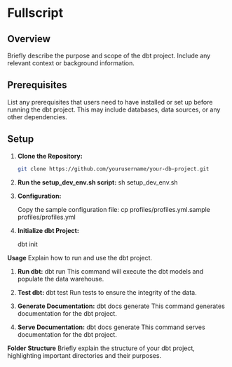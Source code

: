 # Fullscript

## Overview

Briefly describe the purpose and scope of the dbt project. Include any relevant context or background information.

## Prerequisites

List any prerequisites that users need to have installed or set up before running the dbt project. This may include databases, data sources, or any other dependencies.

## Setup

1. **Clone the Repository:**
   ```bash
   git clone https://github.com/yourusername/your-db-project.git

2. **Run the setup_dev_env.sh script:**
    sh setup_dev_env.sh

3. **Configuration:**

    Copy the sample configuration file:
    cp profiles/profiles.yml.sample profiles/profiles.yml

4. **Initialize dbt Project:**

    dbt init

**Usage**
Explain how to run and use the dbt project.

1. **Run dbt:**
    dbt run
    This command will execute the dbt models and populate the data warehouse.

2. **Test dbt:**
    dbt test
    Run tests to ensure the integrity of the data.

3. **Generate Documentation:**
    dbt docs generate
    This command generates documentation for the dbt project.

4. **Serve Documentation:**
    dbt docs generate
     This command serves documentation for the dbt project.


**Folder Structure**
Briefly explain the structure of your dbt project, highlighting important directories and their purposes.